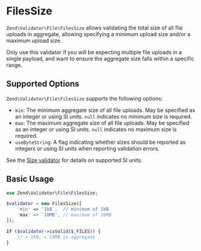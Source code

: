 # FilesSize

`Zend\Validator\File\FilesSize` allows validating the total size of all file
uploads in aggregate, allowing specifying a minimum upload size and/or a maximum
upload size.

Only use this validator if you will be expecting multiple file uploads in a
single payload, and want to ensure the aggregate size falls within a specific
range.

## Supported Options

`Zend\Validator\File\FilesSize` supports the following options:

- `min`: The minimum aggregate size of all file uploads. May be specified as an
  integer or using SI units. `null` indicates no minimum size is required.
- `max`: The maximum aggregate size of all file uploads. May be specified as an
  integer or using SI units. `null` indicates no maximum size is required.
- `useByteString`: A flag indicating whether sizes should be reported as
  integers or using SI units when reporting validation errors.

See the [Size validator](size.md#supported-options) for details on supported SI
units.

## Basic Usage

```php
use Zend\Validator\File\FilesSize;

$validator = new FilesSize([
    'min' => '1kB`,  // minimum of 1kB
    'max' => `10MB', // maximum of 10MB
]);

if ($validator->isValid($_FILES)) {
    // > 1kB, < 10MB in aggregate
}
```
